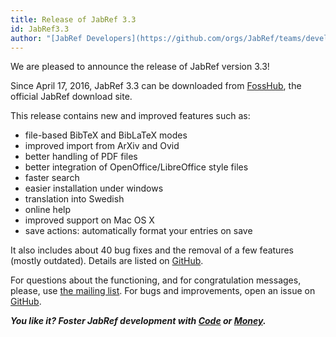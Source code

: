 ```yaml
---
title: Release of JabRef 3.3
id: JabRef3.3
author: "[JabRef Developers](https://github.com/orgs/JabRef/teams/developers)"
---
```


We are pleased to announce the release of JabRef version 3.3!

Since April 17, 2016, JabRef 3.3 can be downloaded from [FossHub](http://www.fosshub.com/JabRef.html), the official JabRef download site.

This release contains new and improved features such as:

 * file-based BibTeX and BibLaTeX modes 
 * improved import from ArXiv and Ovid
 * better handling of PDF files
 * better integration of OpenOffice/LibreOffice style files
 * faster search
 * easier installation under windows
 * translation into Swedish
 * online help
 * improved support on Mac OS X
 * save actions: automatically format your entries on save

It also includes about 40 bug fixes and the removal of a few features (mostly outdated).
Details are listed on [GitHub](https://github.com/JabRef/jabref/blob/v3.3/CHANGELOG.md).

For questions about the functioning, and for congratulation messages, please, use [the mailing list](https://lists.sourceforge.net/lists/listinfo/jabref-users).
For bugs and improvements, open an issue on [GitHub](https://github.com/JabRef/jabref/issues).

_**You like it? Foster JabRef development with [Code](https://github.com/JabRef/jabref/blob/master/CONTRIBUTING.md) or [Money](https://github.com/JabRef/jabref/wiki/Donations).**_
